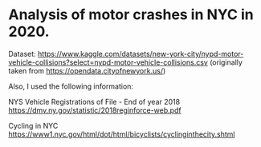 # Analysis of motor crashes in NYC in 2020.



Dataset:
https://www.kaggle.com/datasets/new-york-city/nypd-motor-vehicle-collisions?select=nypd-motor-vehicle-collisions.csv (originally taken from https://opendata.cityofnewyork.us/)

Also, I used the following information:

NYS Vehicle Registrations of File - End of year 2018  https://dmv.ny.gov/statistic/2018reginforce-web.pdf

Cycling in NYC https://www1.nyc.gov/html/dot/html/bicyclists/cyclinginthecity.shtml
